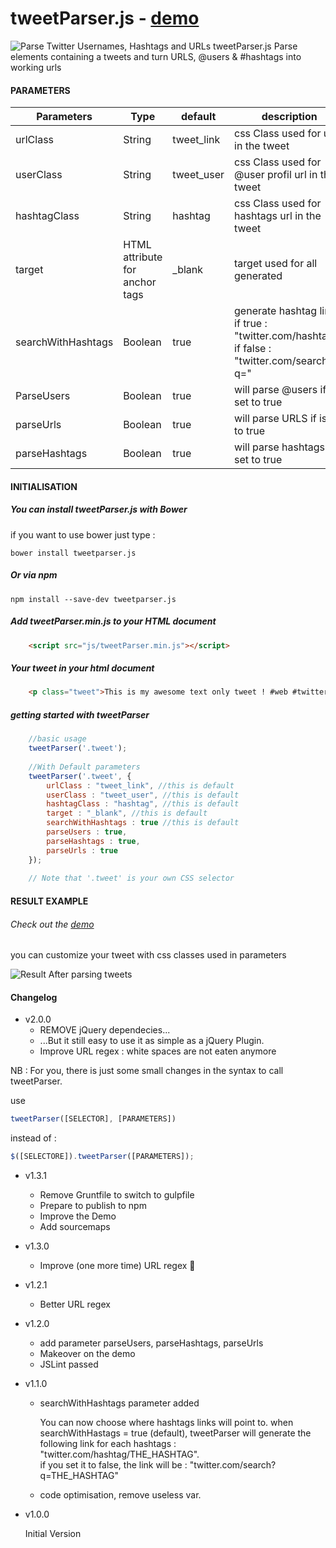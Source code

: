 tweetParser.js - [demo](http://vincentloy.github.io/tweetParser.js/)
==================
![Parse Twitter Usernames, Hashtags and URLs](https://farm1.staticflickr.com/420/18350171613_b3f9c26641_b.jpg)
tweetParser.js Parse elements containing a tweets and turn URLS, @users &amp; #hashtags into working urls



#### PARAMETERS

| Parameters | Type | default | description |
| ------------- | ----------- | ----------- | ----------- |
| urlClass  | String | tweet_link | css Class used for url in the tweet |
| userClass | String | tweet_user | css Class used for @user profil url in the tweet |
| hashtagClass | String | hashtag | css Class used for hashtags url in the tweet |
| target | HTML attribute for anchor tags | _blank | target used for all <a> generated |
| searchWithHashtags | Boolean | true | generate hashtag link, if true : "twitter.com/hashtag/", if false : "twitter.com/search?q=" |
| ParseUsers | Boolean | true | will parse @users if is set to true |
| parseUrls | Boolean | true | will parse URLS if is set to true |
| parseHashtags | Boolean | true | will parse hashtags if is set to true |

#### INITIALISATION

##### You can install tweetParser.js with Bower
if you want to use bower just type :
```
bower install tweetparser.js
```

##### Or via npm
```
npm install --save-dev tweetparser.js
```

##### Add tweetParser.min.js to your HTML document
```html
    <script src="js/tweetParser.min.js"></script>
```


##### Your tweet in your html document
```html
    <p class="tweet">This is my awesome text only tweet ! #web #twitter @twitter http://www.twitter.com/ !!</p>
 ```
 
 
##### getting started with tweetParser

```javascript   
    //basic usage
    tweetParser('.tweet');
    
    //With Default parameters
    tweetParser('.tweet', {
        urlClass : "tweet_link", //this is default
        userClass : "tweet_user", //this is default
        hashtagClass : "hashtag", //this is default
        target : "_blank", //this is default
        searchWithHashtags : true //this is default
        parseUsers : true,
        parseHashtags : true,
        parseUrls : true
    });
    
    // Note that '.tweet' is your own CSS selector
```

#### RESULT EXAMPLE
###### Check out the [demo](http://vincentloy.github.io/tweetParser.js/)
you can customize your tweet with css classes used in parameters

![Result After parsing tweets](https://farm9.staticflickr.com/8670/15852276268_221f9f8b85_o.png)


#### Changelog
+ v2.0.0
  * REMOVE jQuery dependecies...
  * ...But it still easy to use it as simple as a jQuery Plugin.
  * Improve URL regex : white spaces are not eaten anymore

NB : For you, there is just some small changes in the syntax to call tweetParser.

use 
```javascript
tweetParser([SELECTOR], [PARAMETERS])
``` 
instead of : 
```javascript
$([SELECTORE]).tweetParser([PARAMETERS]);
``` 

+ v1.3.1
  * Remove Gruntfile to switch to gulpfile
  * Prepare to publish to npm
  * Improve the Demo
  * Add sourcemaps

+ v1.3.0
  * Improve (one more time) URL regex :raised_hands:

+ v1.2.1
  * Better URL regex

+ v1.2.0
  * add parameter parseUsers, parseHashtags, parseUrls
  * Makeover on the demo
  * JSLint passed

+ v1.1.0
  * searchWithHashtags parameter added

    You can now choose where hashtags links will point to.
    when searchWithHastags = true (default), tweetParser will generate the following link for each hashtags : "twitter.com/hashtag/THE_HASHTAG".  
    if you set it to false, the link will be : "twitter.com/search?q=THE_HASHTAG"
   
  * code optimisation, remove useless var.
  
+ v1.0.0

   Initial Version
